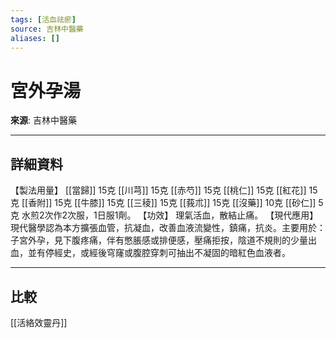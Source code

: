 ```yaml
---
tags: [活血祛瘀]
source: 吉林中醫藥
aliases: []
---
```


# 宮外孕湯

**來源**: 吉林中醫藥  

---

## 詳細資料
【製法用量】 [[當歸]] 15克 [[川芎]] 15克 [[赤芍]] 15克 [[桃仁]] 15克 [[紅花]] 15克 [[香附]] 15克 [[牛膝]] 15克 [[三稜]] 15克 [[莪朮]] 15克 [[沒藥]] 10克 [[砂仁]] 5克
水煎2次作2次服，1日服1劑。
【功效】
理氣活血，散結止痛。
【現代應用】
現代醫學認為本方擴張血管，抗凝血，改善血液流變性，鎮痛，抗炎。主要用於：子宮外孕，見下腹疼痛，伴有憋脹感或排便感，壓痛拒按，陰道不規則的少量出血，並有停經史，或經後穹窿或腹腔穿刺可抽出不凝固的暗紅色血液者。

---

## 比較
[[活絡效靈丹]]
